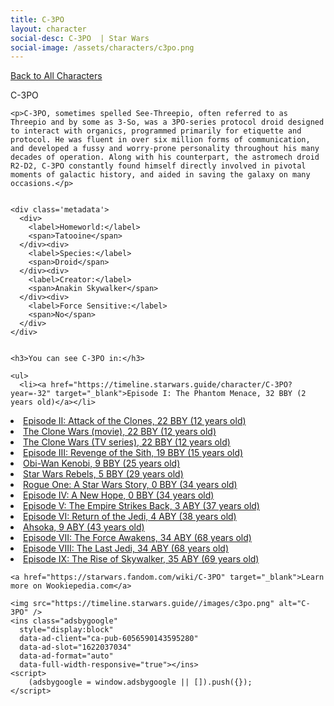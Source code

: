 ```yaml
---
title: C-3PO
layout: character
social-desc: C-3PO  | Star Wars
social-image: /assets/characters/c3po.png
---
```

<a href="/character" class="smaller">Back to All Characters</a>

<div class="character-profile container">
  <div class="col-10">
    <p>
    C-3PO             
    </p>

    <p>C-3PO, sometimes spelled See-Threepio, often referred to as Threepio and by some as 3-So, was a 3PO-series protocol droid designed to interact with organics, programmed primarily for etiquette and protocol. He was fluent in over six million forms of communication, and developed a fussy and worry-prone personality throughout his many decades of operation. Along with his counterpart, the astromech droid R2-D2, C-3PO constantly found himself directly involved in pivotal moments of galactic history, and aided in saving the galaxy on many occasions.</p>


    <div class='metadata'>
      <div>
        <label>Homeworld:</label>
        <span>Tatooine</span>
      </div><div>
        <label>Species:</label>
        <span>Droid</span>
      </div><div>
        <label>Creator:</label>
        <span>Anakin Skywalker</span>
      </div><div>
        <label>Force Sensitive:</label>
        <span>No</span>
      </div>
    </div>


    <h3>You can see C-3PO in:</h3>

    <ul>
      <li><a href="https://timeline.starwars.guide/character/C-3PO?year=-32" target="_blank">Episode I: The Phantom Menace, 32 BBY (2 years old)</a></li>
  <li><a href="https://timeline.starwars.guide/character/C-3PO?year=-22" target="_blank">Episode II: Attack of the Clones, 22 BBY (12 years old)</a></li>
  <li><a href="https://timeline.starwars.guide/character/C-3PO?year=-22" target="_blank">The Clone Wars (movie), 22 BBY (12 years old)</a></li>
  <li><a href="https://timeline.starwars.guide/character/C-3PO?year=-22" target="_blank">The Clone Wars (TV series), 22 BBY (12 years old)</a></li>
  <li><a href="https://timeline.starwars.guide/character/C-3PO?year=-19" target="_blank">Episode III: Revenge of the Sith, 19 BBY (15 years old)</a></li>
  <li><a href="https://timeline.starwars.guide/character/C-3PO?year=-9" target="_blank">Obi-Wan Kenobi, 9 BBY (25 years old)</a></li>
  <li><a href="https://timeline.starwars.guide/character/C-3PO?year=-5" target="_blank">Star Wars Rebels, 5 BBY (29 years old)</a></li>
  <li><a href="https://timeline.starwars.guide/character/C-3PO?year=0" target="_blank">Rogue One: A Star Wars Story, 0 BBY (34 years old)</a></li>
  <li><a href="https://timeline.starwars.guide/character/C-3PO?year=0" target="_blank">Episode IV: A New Hope, 0 BBY (34 years old)</a></li>
  <li><a href="https://timeline.starwars.guide/character/C-3PO?year=3" target="_blank">Episode V: The Empire Strikes Back, 3 ABY (37 years old)</a></li>
  <li><a href="https://timeline.starwars.guide/character/C-3PO?year=4" target="_blank">Episode VI: Return of the Jedi, 4 ABY (38 years old)</a></li>
  <li><a href="https://timeline.starwars.guide/character/C-3PO?year=9" target="_blank">Ahsoka, 9 ABY (43 years old)</a></li>
  <li><a href="https://timeline.starwars.guide/character/C-3PO?year=34" target="_blank">Episode VII: The Force Awakens, 34 ABY (68 years old)</a></li>
  <li><a href="https://timeline.starwars.guide/character/C-3PO?year=34" target="_blank">Episode VIII: The Last Jedi, 34 ABY (68 years old)</a></li>
  <li><a href="https://timeline.starwars.guide/character/C-3PO?year=35" target="_blank">Episode IX: The Rise of Skywalker, 35 ABY (69 years old)</a></li>
    </ul>

    <a href="https://starwars.fandom.com/wiki/C-3PO" target="_blank">Learn more on Wookiepedia.com</a>
  </div>
  <div class="character_image col-2">
    
    <img src="https://timeline.starwars.guide//images/c3po.png" alt="C-3PO" />
    <ins class="adsbygoogle"
      style="display:block"
      data-ad-client="ca-pub-6056590143595280"
      data-ad-slot="1622037034"
      data-ad-format="auto"
      data-full-width-responsive="true"></ins>
    <script>
        (adsbygoogle = window.adsbygoogle || []).push({});
    </script>
  </div>
</div>
